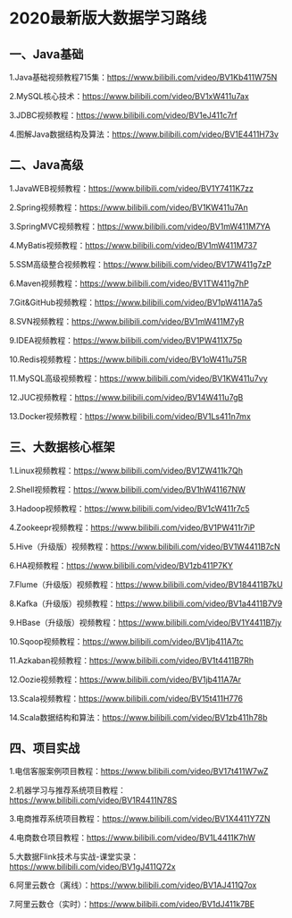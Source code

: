 # 2020最新版大数据学习路线

## 一、Java基础

1.Java基础视频教程715集：<https://www.bilibili.com/video/BV1Kb411W75N>

2.MySQL核心技术：<https://www.bilibili.com/video/BV1xW411u7ax>

3.JDBC视频教程：<https://www.bilibili.com/video/BV1eJ411c7rf>

4.图解Java数据结构及算法：<https://www.bilibili.com/video/BV1E4411H73v>

 

## 二、Java高级

1.JavaWEB视频教程：<https://www.bilibili.com/video/BV1Y7411K7zz>

2.Spring视频教程：<https://www.bilibili.com/video/BV1KW411u7An>

3.SpringMVC视频教程：<https://www.bilibili.com/video/BV1mW411M7YA>

4.MyBatis视频教程：<https://www.bilibili.com/video/BV1mW411M737>

5.SSM高级整合视频教程：<https://www.bilibili.com/video/BV17W411g7zP>

6.Maven视频教程：<https://www.bilibili.com/video/BV1TW411g7hP>

7.Git&GitHub视频教程：<https://www.bilibili.com/video/BV1pW411A7a5>

8.SVN视频教程：<https://www.bilibili.com/video/BV1mW411M7yR>

9.IDEA视频教程：<https://www.bilibili.com/video/BV1PW411X75p>

10.Redis视频教程：<https://www.bilibili.com/video/BV1oW411u75R>

11.MySQL高级视频教程：<https://www.bilibili.com/video/BV1KW411u7vy>

12.JUC视频教程：<https://www.bilibili.com/video/BV14W411u7gB>

13.Docker视频教程：<https://www.bilibili.com/video/BV1Ls411n7mx>

 
## 三、大数据核心框架

1.Linux视频教程：<https://www.bilibili.com/video/BV1ZW411k7Qh>

2.Shell视频教程：<https://www.bilibili.com/video/BV1hW41167NW>

3.Hadoop视频教程：<https://www.bilibili.com/video/BV1cW411r7c5>

4.Zookeepr视频教程：<https://www.bilibili.com/video/BV1PW411r7iP>

5.Hive（升级版）视频教程：<https://www.bilibili.com/video/BV1W4411B7cN>

6.HA视频教程：<https://www.bilibili.com/video/BV1zb411P7KY>

7.Flume（升级版）视频教程：<https://www.bilibili.com/video/BV184411B7kU>

8.Kafka（升级版）视频教程：<https://www.bilibili.com/video/BV1a4411B7V9>

9.HBase（升级版）视频教程：<https://www.bilibili.com/video/BV1Y4411B7jy>

10.Sqoop视频教程：<https://www.bilibili.com/video/BV1jb411A7tc>

11.Azkaban视频教程：<https://www.bilibili.com/video/BV1t4411B7Rh>

12.Oozie视频教程：<https://www.bilibili.com/video/BV1jb411A7Ar>

13.Scala视频教程：<https://www.bilibili.com/video/BV15t411H776>

14.Scala数据结构和算法：<https://www.bilibili.com/video/BV1zb411h78b>


## 四、项目实战

1.电信客服案例项目教程：<https://www.bilibili.com/video/BV17t411W7wZ>

2.机器学习与推荐系统项目教程：<https://www.bilibili.com/video/BV1R4411N78S>

3.电商推荐系统项目教程：<https://www.bilibili.com/video/BV1X4411Y7ZN>

4.电商数仓项目教程：<https://www.bilibili.com/video/BV1L4411K7hW>

5.大数据Flink技术与实战-课堂实录：<https://www.bilibili.com/video/BV1gJ411Q72x>

6.阿里云数仓（离线）：<https://www.bilibili.com/video/BV1AJ411Q7ox>

7.阿里云数仓（实时）：<https://www.bilibili.com/video/BV1dJ411k7BE>
